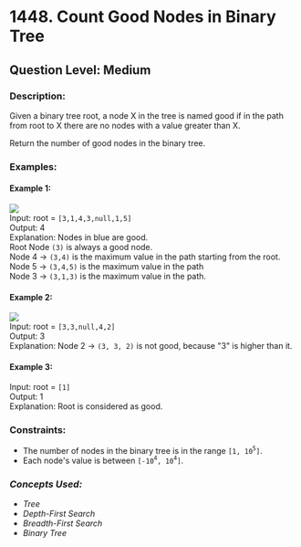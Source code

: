 # 1448. Count Good Nodes in Binary Tree
## Question Level: Medium
### Description:
Given a binary tree root, a node X in the tree is named good if in the path from root to X there are no nodes with a value greater than X.

Return the number of good nodes in the binary tree.

### Examples:
#### Example 1:

<img src="https://assets.leetcode.com/uploads/2020/04/02/test_sample_1.png"><br>
Input: root = `[3,1,4,3,null,1,5]`  
Output: 4  
Explanation: Nodes in blue are good.  
Root Node `(3)` is always a good node.  
Node 4 -> `(3,4)` is the maximum value in the path starting from the root.  
Node 5 -> `(3,4,5)` is the maximum value in the path  
Node 3 -> `(3,1,3)` is the maximum value in the path.  
#### Example 2:

<img src="https://assets.leetcode.com/uploads/2020/04/02/test_sample_2.png"><br>
Input: root = `[3,3,null,4,2]`  
Output: 3  
Explanation: Node 2 -> `(3, 3, 2)` is not good, because "3" is higher than it.  
#### Example 3:

Input: root = `[1]`  
Output: 1   
Explanation: Root is considered as good.  

### Constraints:

- The number of nodes in the binary tree is in the range `[1, 10`<sup>`5`</sup>`]`.
- Each node's value is between `[-10`<sup>`4`</sup>`, 10`<sup>`4`</sup>`]`.

### <i>Concepts Used:
- Tree
- Depth-First Search
- Breadth-First Search
- Binary Tree</i>